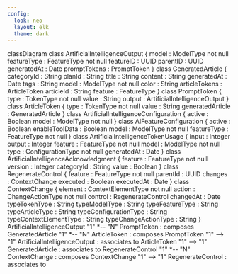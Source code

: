 ```yaml
---
config:
  look: neo
  layout: elk
  theme: dark
---
```

classDiagram
class ArtificialIntelligenceOutput {
  model : ModelType not null
  featureType : FeatureType not null
  featureID : UUID
  parentID : UUID
  generatedAt : Date
  promptTokens : PromptToken
}
class GeneratedArticle {
  categoryId : String
  planId : String
  title : String
  content : String
  generatedAt : Date
  tags : String
  model : ModelType not null
  color : String
  articleTokens : ArticleToken
  articleId : String
  feature : FeatureType
}
class PromptToken {
  type : TokenType not null
  value : String
  output : ArtificialIntelligenceOutput
}
class ArticleToken {
  type : TokenType not null
  value : String
  generatedArticle : GeneratedArticle
}
class ArtificialIntelligenceConfiguration {
  active : Boolean
  model : ModelType not null
}
class AIFeatureConfiguration {
  active : Boolean
  enableToolData : Boolean
  model : ModelType not null
  featureType : FeatureType not null
}
class ArtificialIntelligenceTokenUsage {
  input : Integer
  output : Integer
  feature : FeatureType not null
  model : ModelType not null
  type : ConfigurationType not null
  generatedAt : Date
}
class ArtificialIntelligenceAcknowledgment {
  feature : FeatureType not null
  version : Integer
  categoryId : String
  value : Boolean
}
class RegenerateControl {
  feature : FeatureType not null
  parentId : UUID
  changes : ContextChange
  executed : Boolean
  executedAt : Date
}
class ContextChange {
  element : ContextElementType not null
  action : ChangeActionType not null
  control : RegenerateControl
  changedAt : Date
  typeTokenType : String
  typeModelType : String
  typeFeatureType : String
  typeArticleType : String
  typeConfigurationType : String
  typeContextElementType : String
  typeChangeActionType : String
}
  ArtificialIntelligenceOutput "1" *-- "N" PromptToken : composes
  GeneratedArticle "1" *-- "N" ArticleToken : composes
  PromptToken "1" --> "1" ArtificialIntelligenceOutput : associates to
  ArticleToken "1" --> "1" GeneratedArticle : associates to
  RegenerateControl "1" *-- "N" ContextChange : composes
  ContextChange "1" --> "1" RegenerateControl : associates to
